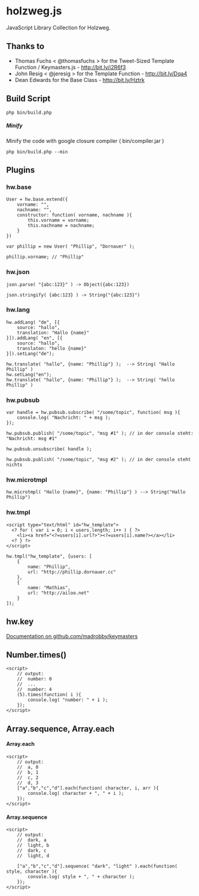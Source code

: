 holzweg.js
==========

JavaScript Library Collection for Holzweg.


Thanks to
---------

* Thomas Fuchs < @thomasfuchs > for the Tweet-Sized Template Function / Keymasters.js - http://bit.ly/i2R6f3
* John Resig < @jeresig > for the Template Function - http://bit.ly/Dqa4
* Dean Edwards for the Base Class - http://bit.ly/Hztrk



Build Script
------------

`php bin/build.php`

##### Minify
Minify the code with google closure compiler ( bin/compiler.jar )

`php bin/build.php --min`


Plugins
-------


### hw.base

    User = hw.base.extend({
        vorname: "",
        nachname: "",
        constructor: function( vorname, nachname ){
            this.vorname = vorname;
            this.nachname = nachname;
        }
    })
    
    var phillip = new User( "Phillip", "Dornauer" );
    
    phillip.vorname; // "Phillip"

### hw.json

    json.parse( "{abc:123}" ) -> Object({abc:123})

    json.stringify( {abc:123} ) -> String("{abc:123}")


### hw.lang

    hw.addLang( "de", [{
        source: "hallo",
        translation: "Hallo {name}"
    }]).addLang( "en", [{
        source: "hallo",
        translaton: "hello {name}"
    }]).setLang("de");
    
    hw.translate( "hallo", {name: "Phillip"} );  --> String( "Hallo Phillip" )
    hw.setLang("en");
    hw.translate( "hallo", {name: "Phillip"} );  --> String( "hello Phillip" )


### hw.pubsub

    var handle = hw.pubsub.subscribe( "/some/topic", function( msg ){
        console.log( "Nachricht: " + msg );
    });
    
    hw.pubsub.publish( "/some/topic", "msg #1" ); // in der console steht: "Nachricht: msg #1"
    
    hw.pubsub.unsubscribe( handle ); 
    
    hw.pubsub.publish( "/some/topic", "msg #2" ); // in der console steht nichts



### hw.microtmpl

    hw.microtmpl( "Hallo {name}", {name: "Phillip"} ) --> String("Hallo Phillip")

### hw.tmpl

    <script type="text/html" id="hw_template">
      <? for ( var i = 0; i < users.length; i++ ) { ?>
        <li><a href="<?=users[i].url?>"><?=users[i].name?></a></li>
      <? } ?>
    </script>
    
    hw.tmpl("hw_template", {users: [
        {
            name: "Phillip",
            url: "http://phillip.dornauer.cc"
        },
        {
            name: "Mathias",
            url: "http://ailoo.net"
        }
    ]);     

## hw.key

[Documentation on github.com/madrobby/keymasters](https://github.com/madrobby/keymaster)

## Number.times()

    <script>
        // output:
        //  number: 0
        //  ...
        //  number: 4
        (5).times(function( i ){
            console.log( "number: " + i );
        });
    </script>

## Array.sequence, Array.each

#### Array.each
    <script>
        // output:
        //  a, 0
        //  b, 1
        //  c, 2
        //  d, 3
        ["a","b","c","d"].each(function( character, i, arr ){
            console.log( character + ", " + i );
        });
    </script>

#### Array.sequence
    <script>
        // output:
        //  dark, a
        //  light, b
        //  dark, c
        //  light, d
        
        ["a","b","c","d"].sequence( "dark", "light" ).each(function( style, character ){
            console.log( style + ", " + character );
        });
    </script>


